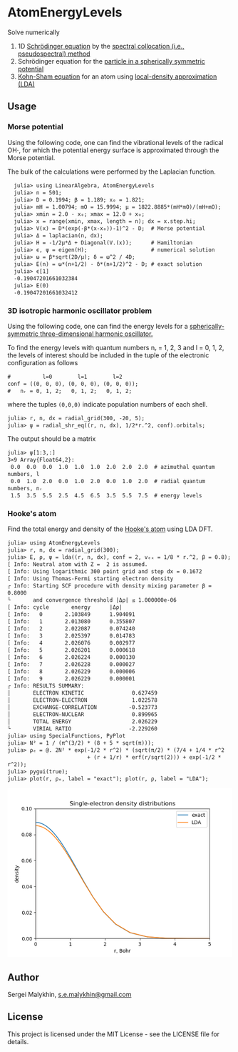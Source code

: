 # AtomEnergyLevels

Solve numerically 

 1. 1D [Schrödinger equation](https://en.wikipedia.org/wiki/Schr%C3%B6dinger_equation) by the [spectral collocation (i.e., pseudospectral) method](https://en.wikipedia.org/wiki/Collocation_method)
 2. Schrödinger equation for the [particle in a spherically symmetric potential](https://en.wikipedia.org/wiki/Particle_in_a_spherically_symmetric_potential)
 3. [Kohn-Sham equation](https://en.wikipedia.org/wiki/Kohn%E2%80%93Sham_equations) for an atom using [local-density approximation (LDA)](https://en.wikipedia.org/wiki/Local-density_approximation)

## Usage

### Morse potential

Using the following code, one can find the vibrational levels of the radical OH⋅, 
for which the potential energy surface is approximated through the Morse potential.

The bulk of the calculations were performed by the Laplacian function.

```
  julia> using LinearAlgebra, AtomEnergyLevels  
  julia> n = 501;  
  julia> D = 0.1994; β = 1.189; x₀ = 1.821;  
  julia> mH = 1.00794; mO = 15.9994; μ = 1822.8885*(mH*mO)/(mH+mO);  
  julia> xmin = 2.0 - x₀; xmax = 12.0 + x₀;  
  julia> x = range(xmin, xmax, length = n); dx = x.step.hi;  
  julia> V(x) = D*(exp(-β*(x-x₀))-1)^2 - D;  # Morse potential  
  julia> Δ = laplacian(n, dx);  
  julia> H = -1/2μ*Δ + Diagonal(V.(x));      # Hamiltonian  
  julia> ϵ, ψ = eigen(H);                    # numerical solution  
  julia> ω = β*sqrt(2D/μ); δ = ω^2 / 4D;  
  julia> E(n) = ω*(n+1/2) - δ*(n+1/2)^2 - D; # exact solution
  julia> ϵ[1]
  -0.19047201661032384
  julia> E(0)
  -0.19047201661032412  
```

### 3D isotropic harmonic oscillator problem

Using the following code, one can find the energy levels for a
[spherically-symmetric three-dimensional harmonic oscillator.](https://en.wikipedia.org/wiki/Quantum_harmonic_oscillator#Example:_3D_isotropic_harmonic_oscillator)

To find the energy levels with quantum numbers nᵣ = 1, 2, 3 and l = 0, 1, 2, 
the levels of interest should be included in the tuple of the 
electronic configuration as follows

```
#          l=0        l=1        l=2
conf = ((0, 0, 0), (0, 0, 0), (0, 0, 0));
#   nᵣ = 0, 1, 2;   0, 1, 2;   0, 1, 2;  
```

where the tuples `(0,0,0)` indicate population numbers of each shell.

```
julia> r, n, dx = radial_grid(300, -20, 5);
julia> ψ = radial_shr_eq((r, n, dx), 1/2*r.^2, conf).orbitals;
```

The output should be a matrix

```
julia> ψ[1:3,:]
3×9 Array{Float64,2}:
 0.0  0.0  0.0  1.0  1.0  1.0  2.0  2.0  2.0  # azimuthal quantum numbers, l
 0.0  1.0  2.0  0.0  1.0  2.0  0.0  1.0  2.0  # radial quantum numbers, nᵣ
 1.5  3.5  5.5  2.5  4.5  6.5  3.5  5.5  7.5  # energy levels
```

### Hooke's atom

Find the total energy and density of the [Hooke's atom](https://en.wikipedia.org/wiki/Hooke's_atom) using LDA DFT.

```
julia> using AtomEnergyLevels
julia> r, n, dx = radial_grid(300);
julia> E, ρ, ψ = lda((r, n, dx), conf = 2, vₑₓ = 1/8 * r.^2, β = 0.8);
[ Info: Neutral atom with Z =  2 is assumed.
[ Info: Using logarithmic 300 point grid and step dx = 0.1672
[ Info: Using Thomas-Fermi starting electron density
┌ Info: Starting SCF procedure with density mixing parameter β = 0.8000 
└       and convergence threshold |Δρ| ≤ 1.000000e-06
[ Info: cycle		energy		|Δρ|
[ Info:   0	      2.103849	    1.904091
[ Info:   1	      2.013080	    0.355807
[ Info:   2	      2.022087	    0.074240
[ Info:   3	      2.025397	    0.014783
[ Info:   4	      2.026076	    0.002977
[ Info:   5	      2.026201	    0.000618
[ Info:   6	      2.026224	    0.000130
[ Info:   7	      2.026228	    0.000027
[ Info:   8	      2.026229	    0.000006
[ Info:   9	      2.026229	    0.000001
┌ Info: RESULTS SUMMARY:
│       ELECTRON KINETIC               0.627459
│       ELECTRON-ELECTRON              1.022578
│       EXCHANGE-CORRELATION          -0.523773 
│       ELECTRON-NUCLEAR               0.899965
│       TOTAL ENERGY                   2.026229
└       VIRIAL RATIO                  -2.229260
julia> using SpecialFunctions, PyPlot
julia> N² = 1 / (π^(3/2) * (8 + 5 * sqrt(π)));
julia> ρₑ = @. 2N² * exp(-1/2 * r^2) * (sqrt(π/2) * (7/4 + 1/4 * r^2
                         + (r + 1/r) * erf(r/sqrt(2))) + exp(-1/2 * r^2));
julia> pygui(true);
julia> plot(r, ρₑ, label = "exact"); plot(r, ρ, label = "LDA");
```

![Comparison of the exact Hooke's atom density with LDA numerical result](./hooke_atom_density.png)

## Author

Sergei Malykhin, s.e.malykhin@gmail.com

## License

This project is licensed under the MIT License - see the LICENSE file for
details.
